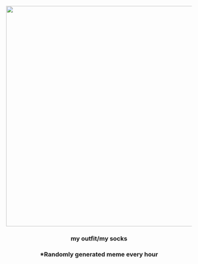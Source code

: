 <p align="center">
        <img src="https://i.redd.it/poeos1nnxx2a1.jpg" width="600" height="600">
        </p>
        <h3 align="center">my outfit/my socks</h3>
        <h3 align="center">*Randomly generated meme every hour</h3>
    
